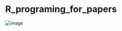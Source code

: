 # R_programing_for_papers
![image](https://user-images.githubusercontent.com/103908794/231616986-38f27f84-55c5-4ef1-a5bb-1ebf2fe81290.png)
